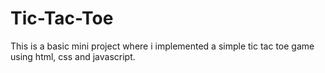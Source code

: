 # Tic-Tac-Toe
This is a basic mini project where i implemented a simple tic tac toe game using html, css and javascript.
